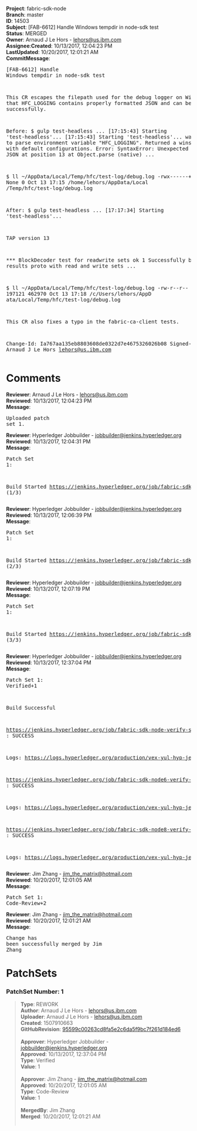 <strong>Project</strong>: fabric-sdk-node</br><strong>Branch</strong>: master<br><strong>ID</strong>: 14503<br><strong>Subject</strong>: [FAB-6612] Handle Windows tempdir in node-sdk test<br><strong>Status</strong>: MERGED<br><strong>Owner</strong>: Arnaud J Le Hors - lehors@us.ibm.com<br><strong>Assignee</strong>:<strong>Created</strong>: 10/13/2017, 12:04:23 PM<br><strong>LastUpdated</strong>: 10/20/2017, 12:01:21 AM<br><strong>CommitMessage</strong>:<br><pre>[FAB-6612] Handle Windows tempdir in node-sdk test

This CR escapes the filepath used for the debug logger on
Windows so that HFC_LOGGING contains properly formatted JSON
and can be parsed successfully.

Before:
$ gulp test-headless
...
[17:15:43] Starting 'test-headless'...
[17:15:43] Starting 'test-headless'...
warn: Failed to parse environment variable "HFC_LOGGING". Returned
 a winston logger with default configurations. Error:
SyntaxError: Unexpected token U in JSON at position 13
    at Object.parse (native)
...

$ ll ~/AppData/Local/Temp/hfc/test-log/debug.log
-rwx------+ 1 lehors None 0 Oct 13 17:15 /home/lehors/AppData/Local
/Temp/hfc/test-log/debug.log

After:
$ gulp test-headless
...
[17:17:34] Starting 'test-headless'...

TAP version 13

*** BlockDecoder test for readwrite sets
ok 1 Successfully build a results proto with read and write sets
...

$ ll ~/AppData/Local/Temp/hfc/test-log/debug.log
-rw-r--r-- 1 lehors 197121 462970 Oct 13 17:18 /c/Users/lehors/AppD
ata/Local/Temp/hfc/test-log/debug.log

This CR also fixes a typo in the fabric-ca-client tests.

Change-Id: Ia767aa135eb8803608de0322d7e4675326026b08
Signed-off-by: Arnaud J Le Hors <lehors@us.ibm.com>
</pre><h1>Comments</h1><strong>Reviewer</strong>: Arnaud J Le Hors - lehors@us.ibm.com<br><strong>Reviewed</strong>: 10/13/2017, 12:04:23 PM<br><strong>Message</strong>: <pre>Uploaded patch set 1.</pre><strong>Reviewer</strong>: Hyperledger Jobbuilder - jobbuilder@jenkins.hyperledger.org<br><strong>Reviewed</strong>: 10/13/2017, 12:04:31 PM<br><strong>Message</strong>: <pre>Patch Set 1:

Build Started https://jenkins.hyperledger.org/job/fabric-sdk-node-verify-s390x/909/ (1/3)</pre><strong>Reviewer</strong>: Hyperledger Jobbuilder - jobbuilder@jenkins.hyperledger.org<br><strong>Reviewed</strong>: 10/13/2017, 12:06:39 PM<br><strong>Message</strong>: <pre>Patch Set 1:

Build Started https://jenkins.hyperledger.org/job/fabric-sdk-node6-verify-x86_64/79/ (2/3)</pre><strong>Reviewer</strong>: Hyperledger Jobbuilder - jobbuilder@jenkins.hyperledger.org<br><strong>Reviewed</strong>: 10/13/2017, 12:07:19 PM<br><strong>Message</strong>: <pre>Patch Set 1:

Build Started https://jenkins.hyperledger.org/job/fabric-sdk-node8-verify-x86_64/79/ (3/3)</pre><strong>Reviewer</strong>: Hyperledger Jobbuilder - jobbuilder@jenkins.hyperledger.org<br><strong>Reviewed</strong>: 10/13/2017, 12:37:04 PM<br><strong>Message</strong>: <pre>Patch Set 1: Verified+1

Build Successful 

https://jenkins.hyperledger.org/job/fabric-sdk-node-verify-s390x/909/ : SUCCESS

Logs: https://logs.hyperledger.org/production/vex-yul-hyp-jenkins-1/fabric-sdk-node-verify-s390x/909

https://jenkins.hyperledger.org/job/fabric-sdk-node6-verify-x86_64/79/ : SUCCESS

Logs: https://logs.hyperledger.org/production/vex-yul-hyp-jenkins-1/fabric-sdk-node6-verify-x86_64/79

https://jenkins.hyperledger.org/job/fabric-sdk-node8-verify-x86_64/79/ : SUCCESS

Logs: https://logs.hyperledger.org/production/vex-yul-hyp-jenkins-1/fabric-sdk-node8-verify-x86_64/79</pre><strong>Reviewer</strong>: Jim Zhang - jim_the_matrix@hotmail.com<br><strong>Reviewed</strong>: 10/20/2017, 12:01:05 AM<br><strong>Message</strong>: <pre>Patch Set 1: Code-Review+2</pre><strong>Reviewer</strong>: Jim Zhang - jim_the_matrix@hotmail.com<br><strong>Reviewed</strong>: 10/20/2017, 12:01:21 AM<br><strong>Message</strong>: <pre>Change has been successfully merged by Jim Zhang</pre><h1>PatchSets</h1><h3>PatchSet Number: 1</h3><blockquote><strong>Type</strong>: REWORK<br><strong>Author</strong>: Arnaud J Le Hors - lehors@us.ibm.com<br><strong>Uploader</strong>: Arnaud J Le Hors - lehors@us.ibm.com<br><strong>Created</strong>: 1507910663<br><strong>GitHubRevision</strong>: [95599c00263cd8fa5e2c6da5f9bc7f261d184ed6](https://github.com/hyperledger/fabric-sdk-node/commit/95599c00263cd8fa5e2c6da5f9bc7f261d184ed6)<br><br><strong>Approver</strong>: Hyperledger Jobbuilder - jobbuilder@jenkins.hyperledger.org<br><strong>Approved</strong>: 10/13/2017, 12:37:04 PM<br><strong>Type</strong>: Verified<br><strong>Value</strong>: 1<br><br><strong>Approver</strong>: Jim Zhang - jim_the_matrix@hotmail.com<br><strong>Approved</strong>: 10/20/2017, 12:01:05 AM<br><strong>Type</strong>: Code-Review<br><strong>Value</strong>: 1<br><br><strong>MergedBy</strong>: Jim Zhang<br><strong>Merged</strong>: 10/20/2017, 12:01:21 AM<br><br></blockquote>